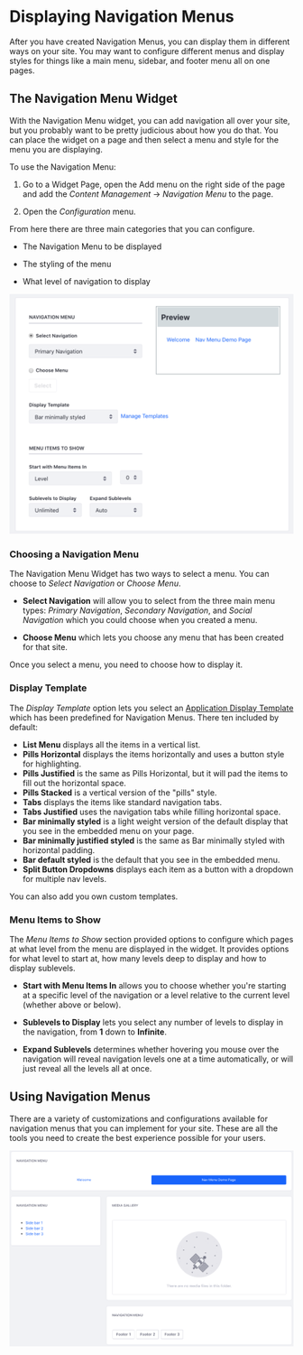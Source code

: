 # Displaying Navigation Menus

After you have created Navigation Menus, you can display them in different ways
on your site. You may want to configure different menus and display styles for things like a main menu, sidebar, and footer menu all on one pages.

## The Navigation Menu Widget

With the Navigation Menu widget, you can add navigation all over your site, but 
you probably want to be pretty judicious about how you do that. You can place 
the widget on a page and then select a menu and style for the menu you are 
displaying.

To use the Navigation Menu:

1.  Go to a Widget Page, open the Add menu on the right side of the page and 
    add the *Content Management* &rarr; *Navigation Menu* to the page.

2.  Open the *Configuration* menu.

From here there are three main categories that you can configure.

-  The Navigation Menu to be displayed

-  The styling of the menu

-  What level of navigation to display

![Figure X: Configuring the Navigation Menu Widget.](../../../../images/nav-widget-configuration.png)

### Choosing a Navigation Menu

The Navigation Menu Widget has two ways to select a menu. You can choose to 
*Select Navigation* or *Choose Menu*.

*   **Select Navigation** will allow you to select from the three main menu 
    types: *Primary Navigation*, *Secondary Navigation*, and *Social Navigation* which you could choose when you created a menu.

*   **Choose Menu** which lets you choose any menu that has been created for 
    that site.
    
Once you select a menu, you need to choose how to display it.

### Display Template

The *Display Template* option lets you select an [Application Display Template](/discover/portal/-/knowledge_base/7-0/application-display-templates) 
which has been predefined for Navigation Menus. There ten included by default:

-  **List Menu** displays all the items in a vertical list.
-  **Pills Horizontal** displays the items horizontally and uses a button style
    for highlighting.
-  **Pills Justified** is the same as Pills Horizontal, but it will pad the
    items to fill out the horizontal space.
-  **Pills Stacked** is a vertical version of the "pills" style.
-  **Tabs** displays the items like standard navigation tabs.
-  **Tabs Justified** uses the navigation tabs while filling horizontal space.
-  **Bar minimally styled** is a light weight version of the default display 
    that you see in the embedded menu on your page.
-  **Bar minimally justified styled** is the same as Bar minimally styled with
    horizontal padding.
-  **Bar default styled** is the default that you see in the embedded menu.
-  **Split Button Dropdowns** displays each item as a button with a dropdown 
    for multiple nav levels.

You can also add you own custom templates.

### Menu Items to Show

The *Menu Items to Show* section provided options to configure which pages at 
what level from the menu are displayed in the widget. It provides options for 
what level to start at, how many levels deep to display and how to display 
sublevels.

-  **Start with Menu Items In** allows you to choose whether you're starting at 
    a specific level of the navigation or a level relative to the current level 
    (whether above or below).

-  **Sublevels to Display** lets you select any number of levels to display in the navigation, from **1** down to **Infinite**.

-  **Expand Sublevels** determines whether hovering you mouse over the 
    navigation will reveal navigation levels one at a time automatically, or 
    will just reveal all the levels all at once.
    
## Using Navigation Menus

There are a variety of customizations and configurations available for 
navigation menus that you can implement for your site. These are all the tools
you need to create the best experience possible for your users.

![Figure X: Demonstrating multiple Navigation Menus with different menus and configurations.](../../../../images/navigation-menu-examples.png)
